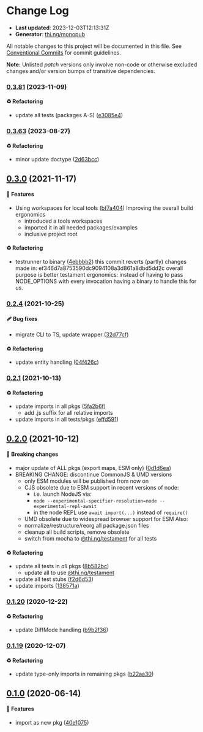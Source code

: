 # Change Log

- **Last updated**: 2023-12-03T12:13:31Z
- **Generator**: [thi.ng/monopub](https://thi.ng/monopub)

All notable changes to this project will be documented in this file.
See [Conventional Commits](https://conventionalcommits.org/) for commit guidelines.

**Note:** Unlisted _patch_ versions only involve non-code or otherwise excluded changes
and/or version bumps of transitive dependencies.

### [0.3.81](https://github.com/thi-ng/umbrella/tree/@thi.ng/hdiff@0.3.81) (2023-11-09)

#### ♻️ Refactoring

- update all tests (packages A-S) ([e3085e4](https://github.com/thi-ng/umbrella/commit/e3085e4))

### [0.3.63](https://github.com/thi-ng/umbrella/tree/@thi.ng/hdiff@0.3.63) (2023-08-27)

#### ♻️ Refactoring

- minor update doctype ([2d63bcc](https://github.com/thi-ng/umbrella/commit/2d63bcc))

## [0.3.0](https://github.com/thi-ng/umbrella/tree/@thi.ng/hdiff@0.3.0) (2021-11-17)

#### 🚀 Features

- Using workspaces for local tools ([bf7a404](https://github.com/thi-ng/umbrella/commit/bf7a404))
  Improving the overall build ergonomics
  - introduced a tools workspaces
  - imported it in all needed packages/examples
  - inclusive project root

#### ♻️ Refactoring

- testrunner to binary ([4ebbbb2](https://github.com/thi-ng/umbrella/commit/4ebbbb2))
  this commit reverts (partly) changes made in:
  ef346d7a8753590dc9094108a3d861a8dbd5dd2c
  overall purpose is better testament ergonomics:
  instead of having to pass NODE_OPTIONS with every invocation
  having a binary to handle this for us.

### [0.2.4](https://github.com/thi-ng/umbrella/tree/@thi.ng/hdiff@0.2.4) (2021-10-25)

#### 🩹 Bug fixes

- migrate CLI to TS, update wrapper ([32d77cf](https://github.com/thi-ng/umbrella/commit/32d77cf))

#### ♻️ Refactoring

- update entity handling ([04f426c](https://github.com/thi-ng/umbrella/commit/04f426c))

### [0.2.1](https://github.com/thi-ng/umbrella/tree/@thi.ng/hdiff@0.2.1) (2021-10-13)

#### ♻️ Refactoring

- update imports in all pkgs ([5fa2b6f](https://github.com/thi-ng/umbrella/commit/5fa2b6f))
  - add .js suffix for all relative imports
- update imports in all tests/pkgs ([effd591](https://github.com/thi-ng/umbrella/commit/effd591))

## [0.2.0](https://github.com/thi-ng/umbrella/tree/@thi.ng/hdiff@0.2.0) (2021-10-12)

#### 🛑 Breaking changes

- major update of ALL pkgs (export maps, ESM only) ([0d1d6ea](https://github.com/thi-ng/umbrella/commit/0d1d6ea))
- BREAKING CHANGE: discontinue CommonJS & UMD versions
  - only ESM modules will be published from now on
  - CJS obsolete due to ESM support in recent versions of node:
    - i.e. launch NodeJS via:
    - `node --experimental-specifier-resolution=node --experimental-repl-await`
    - in the node REPL use `await import(...)` instead of `require()`
  - UMD obsolete due to widespread browser support for ESM
  Also:
  - normalize/restructure/reorg all package.json files
  - cleanup all build scripts, remove obsolete
  - switch from mocha to [@thi.ng/testament](https://github.com/thi-ng/umbrella/tree/main/packages/testament) for all tests

#### ♻️ Refactoring

- update all tests in _all_ pkgs ([8b582bc](https://github.com/thi-ng/umbrella/commit/8b582bc))
  - update all to use [@thi.ng/testament](https://github.com/thi-ng/umbrella/tree/main/packages/testament)
- update all test stubs ([f2d6d53](https://github.com/thi-ng/umbrella/commit/f2d6d53))
- update imports ([138571a](https://github.com/thi-ng/umbrella/commit/138571a))

### [0.1.20](https://github.com/thi-ng/umbrella/tree/@thi.ng/hdiff@0.1.20) (2020-12-22)

#### ♻️ Refactoring

- update DiffMode handling ([b9b2f36](https://github.com/thi-ng/umbrella/commit/b9b2f36))

### [0.1.19](https://github.com/thi-ng/umbrella/tree/@thi.ng/hdiff@0.1.19) (2020-12-07)

#### ♻️ Refactoring

- update type-only imports in remaining pkgs ([b22aa30](https://github.com/thi-ng/umbrella/commit/b22aa30))

## [0.1.0](https://github.com/thi-ng/umbrella/tree/@thi.ng/hdiff@0.1.0) (2020-06-14)

#### 🚀 Features

- import as new pkg ([40e1075](https://github.com/thi-ng/umbrella/commit/40e1075))
